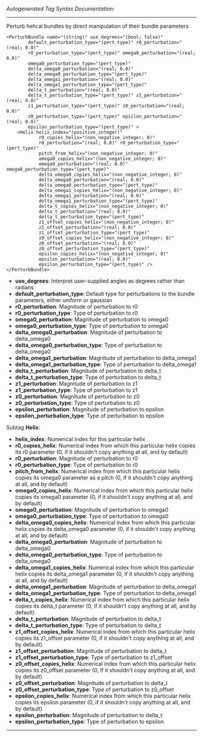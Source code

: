 _Autogenerated Tag Syntax Documentation:_

---
Perturb helical bundles by direct manipulation of their bundle parameters

```
<PerturbBundle name="(string)" use_degrees="(bool; false)"
        default_perturbation_type="(pert_type)" r0_perturbation="(real; 0.0)"
        r0_perturbation_type="(pert_type)" omega0_perturbation="(real; 0.0)"
        omega0_perturbation_type="(pert_type)"
        delta_omega0_perturbation="(real; 0.0)"
        delta_omega0_perturbation_type="(pert_type)"
        delta_omega1_perturbation="(real; 0.0)"
        delta_omega1_perturbation_type="(pert_type)"
        delta_t_perturbation="(real; 0.0)"
        delta_t_perturbation_type="(pert_type)" z1_perturbation="(real; 0.0)"
        z1_perturbation_type="(pert_type)" z0_perturbation="(real; 0.0)"
        z0_perturbation_type="(pert_type)" epsilon_perturbation="(real; 0.0)"
        epsilon_perturbation_type="(pert_type)" >
    <Helix helix_index="(positive_integer)"
            r0_copies_helix="(non_negative_integer; 0)"
            r0_perturbation="(real; 0.0)" r0_perturbation_type="(pert_type)"
            pitch_from_helix="(non_negative_integer; 0)"
            omega0_copies_helix="(non_negative_integer; 0)"
            omega0_perturbation="(real; 0.0)" omega0_perturbation_type="(pert_type)"
            delta_omega0_copies_helix="(non_negative_integer; 0)"
            delta_omega0_perturbation="(real; 0.0)"
            delta_omega0_perturbation_type="(pert_type)"
            delta_omega1_copies_helix="(non_negative_integer; 0)"
            delta_omega1_perturbation="(real; 0.0)"
            delta_omega1_perturbation_type="(pert_type)"
            delta_t_copies_helix="(non_negative_integer; 0)"
            delta_t_perturbation="(real; 0.0)"
            delta_t_perturbation_type="(pert_type)"
            z1_offset_copies_helix="(non_negative_integer; 0)"
            z1_offset_perturbation="(real; 0.0)"
            z1_offset_perturbation_type="(pert_type)"
            z0_offset_copies_helix="(non_negative_integer; 0)"
            z0_offset_perturbation="(real; 0.0)"
            z0_offset_perturbation_type="(pert_type)"
            epsilon_copies_helix="(non_negative_integer; 0)"
            epsilon_perturbation="(real; 0.0)"
            epsilon_perturbation_type="(pert_type)" />
</PerturbBundle>
```

-   **use_degrees**: Interpret user-supplied angles as degrees rather than radians
-   **default_perturbation_type**: Default type for perturbations to the bundle parameters, either uniform or gaussian
-   **r0_perturbation**: Magnitude of perturbation to r0
-   **r0_perturbation_type**: Type of perturbation to r0
-   **omega0_perturbation**: Magnitude of perturbation to omega0
-   **omega0_perturbation_type**: Type of perturbation to omega0
-   **delta_omega0_perturbation**: Magnitude of perturbation to delta_omega0
-   **delta_omega0_perturbation_type**: Type of perturbation to delta_omega0
-   **delta_omega1_perturbation**: Magnitude of perturbation to delta_omega1
-   **delta_omega1_perturbation_type**: Type of perturbation to delta_omega1
-   **delta_t_perturbation**: Magnitude of perturbation to delta_t
-   **delta_t_perturbation_type**: Type of perturbation to delta_t
-   **z1_perturbation**: Magnitude of perturbation to z1
-   **z1_perturbation_type**: Type of perturbation to z1
-   **z0_perturbation**: Magnitude of perturbation to z0
-   **z0_perturbation_type**: Type of perturbation to z0
-   **epsilon_perturbation**: Magnitude of perturbation to epsilon
-   **epsilon_perturbation_type**: Type of perturbation to epsilon


Subtag **Helix**:   

-   **helix_index**: Numerical index for this particular helix
-   **r0_copies_helix**: Numerical index from which this particular helix copies its r0 parameter (0, if it shouldn't copy anything at all, and by default)
-   **r0_perturbation**: Magnitude of perturbation to r0
-   **r0_perturbation_type**: Type of perturbation to r0
-   **pitch_from_helix**: Numerical index from which this particular helix copies its omega0 parameter as a pitch (0, if it shouldn't copy anything at all, and by default)
-   **omega0_copies_helix**: Numerical index from which this particular helix copies its omega0 parameter (0, if it shouldn't copy anything at all, and by default)
-   **omega0_perturbation**: Magnitude of perturbation to omega0
-   **omega0_perturbation_type**: Type of perturbation to omega0
-   **delta_omega0_copies_helix**: Numerical index from which this particular helix copies its delta_omega0 parameter (0, if it shouldn't copy anything at all, and by default)
-   **delta_omega0_perturbation**: Magnitude of perturbation to delta_omega0
-   **delta_omega0_perturbation_type**: Type of perturbation to delta_omega0
-   **delta_omega1_copies_helix**: Numerical index from which this particular helix copies its delta_omega1 parameter (0, if it shouldn't copy anything at all, and by default)
-   **delta_omega1_perturbation**: Magnitude of perturbation to delta_omega1
-   **delta_omega1_perturbation_type**: Type of perturbation to delta_omega1
-   **delta_t_copies_helix**: Numerical index from which this particular helix copies its delta_t parameter (0, if it shouldn't copy anything at all, and by default)
-   **delta_t_perturbation**: Magnitude of perturbation to delta_t
-   **delta_t_perturbation_type**: Type of perturbation to delta_t
-   **z1_offset_copies_helix**: Numerical index from which this particular helix copies its z1_offset parameter (0, if it shouldn't copy anything at all, and by default)
-   **z1_offset_perturbation**: Magnitude of perturbation to delta_t
-   **z1_offset_perturbation_type**: Type of perturbation to z1_offset
-   **z0_offset_copies_helix**: Numerical index from which this particular helix copies its z0_offset parameter (0, if it shouldn't copy anything at all, and by default)
-   **z0_offset_perturbation**: Magnitude of perturbation to delta_t
-   **z0_offset_perturbation_type**: Type of perturbation to z0_offset
-   **epsilon_copies_helix**: Numerical index from which this particular helix copies its epsilon parameter (0, if it shouldn't copy anything at all, and by default)
-   **epsilon_perturbation**: Magnitude of perturbation to delta_t
-   **epsilon_perturbation_type**: Type of perturbation to epsilon

---
